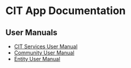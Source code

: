 
# CIT App Documentation


## User Manuals


- [CIT Services User Manual](https://transferonline-citapp-documentation.readthedocs-hosted.com/en/citservices_a/)
- [Community User Manual](https://transferonline-citapp-documentation.readthedocs-hosted.com/en/community/)
- [Entity User Manual](https://transferonline-citapp-documentation.readthedocs-hosted.com/en/entity)














